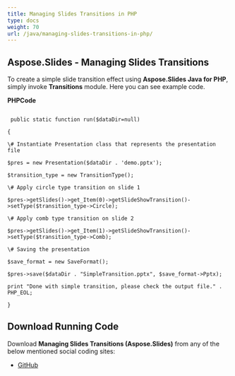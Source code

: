 ```yaml
---
title: Managing Slides Transitions in PHP
type: docs
weight: 70
url: /java/managing-slides-transitions-in-php/
---
```


## **Aspose.Slides - Managing Slides Transitions**
To create a simple slide transition effect using **Aspose.Slides Java for PHP**, simply invoke **Transitions** module. Here you can see example code.

**PHPCode**

```

 public static function run($dataDir=null)

{

\# Instantiate Presentation class that represents the presentation file

$pres = new Presentation($dataDir . 'demo.pptx');

$transition_type = new TransitionType();

\# Apply circle type transition on slide 1

$pres->getSlides()->get_Item(0)->getSlideShowTransition()->setType($transition_type->Circle);

\# Apply comb type transition on slide 2

$pres->getSlides()->get_Item(1)->getSlideShowTransition()->setType($transition_type->Comb);

\# Saving the presentation

$save_format = new SaveFormat();

$pres->save($dataDir . "SimpleTransition.pptx", $save_format->Pptx);

print "Done with simple transition, please check the output file." . PHP_EOL;

}

```
## **Download Running Code**
Download **Managing Slides Transitions (Aspose.Slides)** from any of the below mentioned social coding sites:

- [GitHub](https://github.com/aspose-slides/Aspose.Slides-for-Java/blob/master/Plugins/Aspose_Slides_Java_for_PHP/src/aspose/slides/WorkingWithSlidesInPresentation/Transitions.php)
